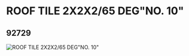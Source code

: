 # ROOF TILE 2X2X2/65 DEG"NO. 10"
## 92729
![ROOF TILE 2X2X2/65 DEG"NO. 10"](https://lc-www-live-s.legocdn.com/media/bricks/5/2/4596737.jpg)